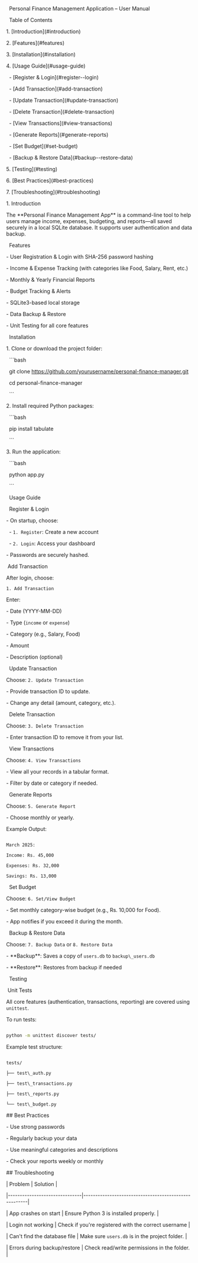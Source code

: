 &nbsp; Personal Finance Management Application – User Manual



&nbsp; Table of Contents

1\. \[Introduction](#introduction)  

2\. \[Features](#features)  

3\. \[Installation](#installation)  

4\. \[Usage Guide](#usage-guide)  

&nbsp;   - \[Register \& Login](#register--login)  

&nbsp;   - \[Add Transaction](#add-transaction)  

&nbsp;   - \[Update Transaction](#update-transaction)  

&nbsp;   - \[Delete Transaction](#delete-transaction)  

&nbsp;   - \[View Transactions](#view-transactions)  

&nbsp;   - \[Generate Reports](#generate-reports)  

&nbsp;   - \[Set Budget](#set-budget)  

&nbsp;   - \[Backup \& Restore Data](#backup--restore-data)  

5\. \[Testing](#testing)  

6\. \[Best Practices](#best-practices)  

7\. \[Troubleshooting](#troubleshooting)  



1\.  Introduction

The \*\*Personal Finance Management App\*\* is a command-line tool to help users manage income, expenses, budgeting, and reports—all saved securely in a local SQLite database. It supports user authentication and data backup.



&nbsp; Features

\- User Registration \& Login with SHA-256 password hashing  

\- Income \& Expense Tracking (with categories like Food, Salary, Rent, etc.)  

\- Monthly \& Yearly Financial Reports  

\- Budget Tracking \& Alerts  

\- SQLite3-based local storage  

\- Data Backup \& Restore  

\- Unit Testing for all core features  



&nbsp; Installation

1\. Clone or download the project folder:

&nbsp;  ```bash

&nbsp;  git clone https://github.com/yourusername/personal-finance-manager.git

&nbsp;  cd personal-finance-manager

&nbsp;  ```



2\. Install required Python packages:

&nbsp;  ```bash

&nbsp;  pip install tabulate

&nbsp;  ```



3\. Run the application:

&nbsp;  ```bash

&nbsp;  python app.py

&nbsp;  ```



&nbsp; Usage Guide



&nbsp; Register \& Login

\- On startup, choose:  

&nbsp; - `1. Register`: Create a new account  

&nbsp; - `2. Login`: Access your dashboard  

\- Passwords are securely hashed.



&nbsp;Add Transaction

After login, choose:  

`1. Add Transaction`  

Enter:  

\- Date (YYYY-MM-DD)  

\- Type (`income` or `expense`)  

\- Category (e.g., Salary, Food)  

\- Amount  

\- Description (optional)  



&nbsp; Update Transaction

Choose: `2. Update Transaction`  

\- Provide transaction ID to update.  

\- Change any detail (amount, category, etc.).



&nbsp; Delete Transaction

Choose: `3. Delete Transaction`  

\- Enter transaction ID to remove it from your list.



&nbsp; View Transactions

Choose: `4. View Transactions`  

\- View all your records in a tabular format.  

\- Filter by date or category if needed.



&nbsp; Generate Reports

Choose: `5. Generate Report`  

\- Choose monthly or yearly.  

Example Output:  

```

March 2025:

Income: Rs. 45,000

Expenses: Rs. 32,000

Savings: Rs. 13,000

```



&nbsp; Set Budget

Choose: `6. Set/View Budget`  

\- Set monthly category-wise budget (e.g., Rs. 10,000 for Food).  

\- App notifies if you exceed it during the month.



&nbsp; Backup \& Restore Data

Choose: `7. Backup Data` or `8. Restore Data`  

\- \*\*Backup\*\*: Saves a copy of `users.db` to `backup\_users.db`  

\- \*\*Restore\*\*: Restores from backup if needed



&nbsp; Testing

&nbsp;Unit Tests

All core features (authentication, transactions, reporting) are covered using `unittest`.



To run tests:  

```bash

python -m unittest discover tests/

```



Example test structure:

```

tests/

├── test\_auth.py

├── test\_transactions.py

├── test\_reports.py

└── test\_budget.py

```



\##  Best Practices

\- Use strong passwords  

\- Regularly backup your data  

\- Use meaningful categories and descriptions  

\- Check your reports weekly or monthly



\## Troubleshooting



| Problem                        | Solution                                             |

|-------------------------------|------------------------------------------------------|

| App crashes on start          | Ensure Python 3 is installed properly.               |

| Login not working             | Check if you're registered with the correct username |

| Can't find the database file  | Make sure `users.db` is in the project folder.       |

| Errors during backup/restore  | Check read/write permissions in the folder.          |



